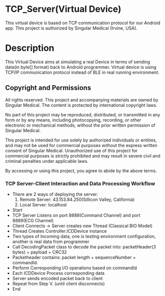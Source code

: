 # TCP_Server(Virtual Device)
This virtual device is based on TCP communication protocol for our Android app. This project is authorized by Singular Medical (Irvine, USA).

# Description
This Virtual Device aims at simulating a real Device in terms of sending data(in byte[] format) back to Android programmer. Virtual device is using TCP/IP communication protocol instead of BLE in real running environment.


## Copyright and Permissions
All rights reserved. This project and accompanying materials are owned by Singular Medical. The content is protected by international copyright laws. 

No part of this project may be reproduced, distributed, or transmitted in any form or by any means, including photocopying, recording, or other electronic or mechanical methods, without the prior written permission of Singular Medical. 

This project is intended for use solely by authorized individuals or entities, and may not be used for commercial purposes without the express written consent of Singular Medical. Unauthorized use of this project for commercial purposes is strictly prohibited and may result in severe civil and criminal penalties under applicable laws.

By accessing or using this project, you agree to abide by the above terms.

### TCP Server-Client Interaction and Data Processing Workflow
- There are 2 ways of deploying the server:
  1. Remote Server: 43.153.84.250(Sillicon Valley, California)
  2. Local Server: localhost
- Start
- TCP Server Listens on port 8888(Command Channel) and port 8889(ECG Channel)
- Client Connects -> Server creates new Thread (Classical BIO Model)
- Thread Creates Controller.ICDDevice instance
- Two types of Incoming data, one is testing environment configuration, another is real data from programmer
- Call DecodingPacket class to decode the packet into: packetHeader(3 bytes) + payload + CRC32
- Packetheader contains: packet length + sequenceNumber + commandId.
- Perform Corresponding I/O operations based on commandId
- Each ICDDevice Process corresponding data
- Server sends encoded packet back to client
- Repeat from Step V. (until client disconnects)
- End
